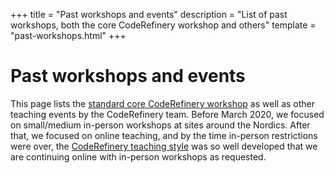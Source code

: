 +++
title = "Past workshops and events"
description = "List of past workshops, both the core CodeRefinery workshop and others"
template = "past-workshops.html"
+++

# Past workshops and events

This page lists the [standard core CodeRefinery
workshop](@/lessons/core.md) as well as other teaching events by the
CodeRefinery team. Before March 2020, we focused on small/medium
in-person workshops at sites around the Nordics.  After that, we
focused on online teaching, and by the time in-person restrictions
were over, the [CodeRefinery teaching
style](@/workshops/teaching-style.md) was so well developed that we
are continuing online with in-person workshops as requested.
